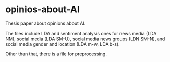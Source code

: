 # opinios-about-AI
Thesis paper about opinions about AI.

The files include LDA and sentiment analysis ones for news media (LDA NM), social media (LDA SM-U), social media news groups (LDN SM-N), and social media gender and location (LDA m-w, LDA b-s).

Other than that, there is a file for preprocessing.

